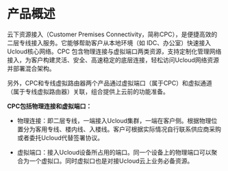 # 产品概述

云下资源接入（Customer Premises Connectivity，简称CPC），是便捷高效的二层专线接入服务。它能够帮助客户从本地环境（如 IDC、办公室）快速接入Ucloud核心网络。CPC 包含物理连接与虚拟端口两类资源，支持定制化管理网络接入，为客户构建灵活、安全、高速稳定的底层连接，轻松访问Ucloud网络资源并部署混合架构。

另外，CPC和专线虚拟路由器两个产品通过虚拟端口（属于CPC）和虚拟通道（属于专线虚拟路由器）关联，组合提供上云前的功能准备。

**CPC包括物理连接和虚拟端口：**

- 物理连接：即二层专线，一端接入Ucloud集群，一端在客户侧。根据物理位置分为客用专线、楼内线、入楼线。客户可根据实际情况自行联系供应商采购或者委托Ucloud代替签署协议。

- 虚拟端口：接入Ucloud设备所占用的端口。同一个设备上的物理端口可以聚合为一个虚拟口。同时虚拟口也是对接Ucloud云上业务必备资源。

